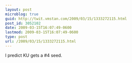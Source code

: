 ```yaml
---
layout: post
microblog: true
guid: http://twit.vmstan.com/2009/03/15/1333272115.html
post_id: 3052102
date: 2009-03-15T16:07:49-0600
lastmod: 2009-03-15T16:07:49-0600
type: post
url: /2009/03/15/1333272115.html
---
```

I predict KU gets a #4 seed.
